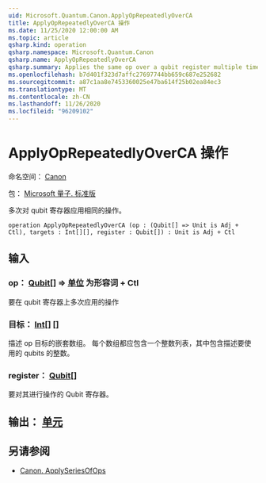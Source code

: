 ```yaml
---
uid: Microsoft.Quantum.Canon.ApplyOpRepeatedlyOverCA
title: ApplyOpRepeatedlyOverCA 操作
ms.date: 11/25/2020 12:00:00 AM
ms.topic: article
qsharp.kind: operation
qsharp.namespace: Microsoft.Quantum.Canon
qsharp.name: ApplyOpRepeatedlyOverCA
qsharp.summary: Applies the same op over a qubit register multiple times.
ms.openlocfilehash: b7d401f323d7affc27697744bb659c687e252682
ms.sourcegitcommit: a87c1aa8e7453360025e47ba614f25b02ea84ec3
ms.translationtype: MT
ms.contentlocale: zh-CN
ms.lasthandoff: 11/26/2020
ms.locfileid: "96209102"
---
```

# <a name="applyoprepeatedlyoverca-operation"></a>ApplyOpRepeatedlyOverCA 操作

命名空间： [Canon](xref:Microsoft.Quantum.Canon)

包： [Microsoft 量子. 标准版](https://nuget.org/packages/Microsoft.Quantum.Standard)


多次对 qubit 寄存器应用相同的操作。

```qsharp
operation ApplyOpRepeatedlyOverCA (op : (Qubit[] => Unit is Adj + Ctl), targets : Int[][], register : Qubit[]) : Unit is Adj + Ctl
```


## <a name="input"></a>输入

### <a name="op--qubit--unit--is-adj--ctl"></a>op： [Qubit](xref:microsoft.quantum.lang-ref.qubit)[] => [单位](xref:microsoft.quantum.lang-ref.unit)  为形容词 + Ctl

要在 qubit 寄存器上多次应用的操作


### <a name="targets--int"></a>目标： [Int](xref:microsoft.quantum.lang-ref.int)[] []

描述 op 目标的嵌套数组。 每个数组都应包含一个整数列表，其中包含描述要使用的 qubits 的整数。


### <a name="register--qubit"></a>register： [Qubit](xref:microsoft.quantum.lang-ref.qubit)[]

要对其进行操作的 Qubit 寄存器。



## <a name="output--unit"></a>输出： [单元](xref:microsoft.quantum.lang-ref.unit)



## <a name="see-also"></a>另请参阅

- [Canon. ApplySeriesOfOps](xref:Microsoft.Quantum.Canon.ApplySeriesOfOps)